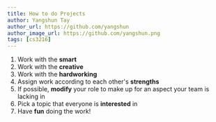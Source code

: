 ```yaml
---
title: How to do Projects
author: Yangshun Tay
author_url: https://github.com/yangshun
author_image_url: https://github.com/yangshun.png
tags: [cs3216]
---
```


1. Work with the **smart**
2. Work with the **creative**
3. Work with the **hardworking**
4. Assign work according to each other's **strengths**
5. If possible, **modify** your role to make up for an aspect your team is lacking in
6. Pick a topic that everyone is **interested** in
7. Have **fun** doing the work!
